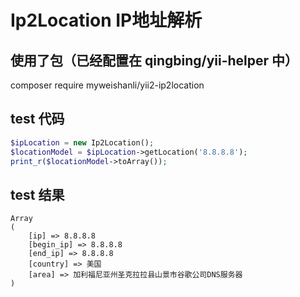 # Ip2Location IP地址解析

## 使用了包（已经配置在 qingbing/yii-helper 中）
composer require myweishanli/yii2-ip2location

## test 代码

```php
$ipLocation = new Ip2Location();
$locationModel = $ipLocation->getLocation('8.8.8.8');
print_r($locationModel->toArray());
```

## test 结果

```
Array
(
    [ip] => 8.8.8.8
    [begin_ip] => 8.8.8.8
    [end_ip] => 8.8.8.8
    [country] => 美国
    [area] => 加利福尼亚州圣克拉拉县山景市谷歌公司DNS服务器
)

```
